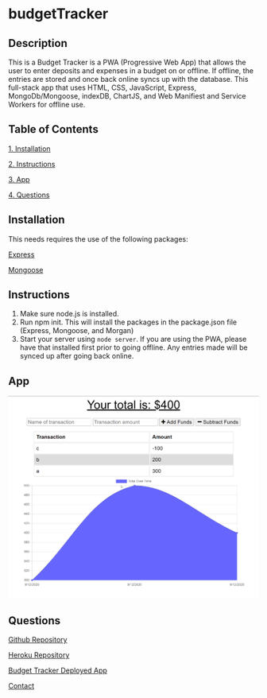 # budgetTracker

## Description 
  This is a Budget Tracker is a PWA (Progressive Web App) that allows the user to enter deposits and expenses in a budget on or offline.  If offline, the entries are stored and once back online syncs up with the database.  This full-stack app that uses HTML, CSS, JavaScript, Express, MongoDb/Mongoose, indexDB, ChartJS, and Web Manifiest and Service Workers for offline use.

  ## Table of Contents
  [1.  Installation](##Installation) 

  [2.  Instructions](##Instructions)

  [3.  App](##App)
  
  [4.  Questions](##Questions)

## Installation
  This needs requires the use of the following packages:

  [Express](https://www.npmjs.com/package/express)

  [Mongoose](https://www.npmjs.com/package/mongoose)


## Instructions

  1.    Make sure node.js is installed.
  2.    Run npm init.  This will install the packages in the package.json file (Express, Mongoose, and Morgan)
  3.    Start your server using `node server`.  If you are using the PWA, please have that installed first prior to going offline.  Any entries made will be synced up after going back online.
  

## App 

  ![Budget Tracker](./public/budgetracker.png)

## Questions

  [Github Repository](https://github.com/kurt-austin/budgetTracker)

  [Heroku Repository](https://git.heroku.com/salty-citadel-69634.git)

  [Budget Tracker Deployed App](https://salty-citadel-69634.herokuapp.com/)

  [Contact](kurt.austin@gmail.com)
